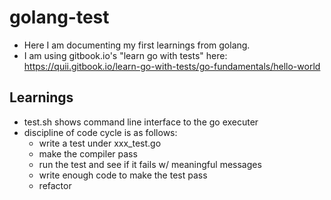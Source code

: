 # golang-test

- Here I am documenting my first learnings from golang.
- I am using gitbook.io's "learn go with tests" here: https://quii.gitbook.io/learn-go-with-tests/go-fundamentals/hello-world



## Learnings
- test.sh shows command line interface to the go executer
- discipline of code cycle is as follows:
    - write a test under xxx_test.go
    - make the compiler pass
    - run the test and see if it fails w/ meaningful messages
    - write enough code to make the test pass
    - refactor